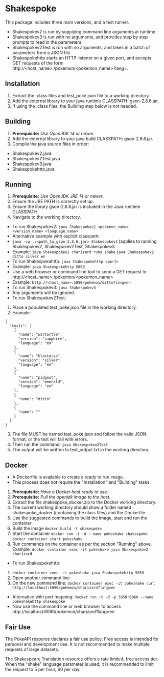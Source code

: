 # Shakespoke
This package includes three main versions, and a test runner.
 - Shakespokev2 is run by supplying command line arguments at runtime.
 - Shakespokev3 is run with no arguments, and provides step by step prompts to read in the parameters.
 - Shakespokev2Test is run with no arguments, and takes in a batch of parameters from a JSON file.
 - Shakespokehttp starts an HTTP listener on a given port, and accepts GET requests of the form http://<host_name>:<port>/pokemon/<pokemon_name>?lang=<lang>.

## Installation
 1. Extract the .class files and test_poke.json file to a working directory.
 2. Add the external library to your java runtime CLASSPATH: gson-2.8.6.jar.
 3. If using the .class files, the Building step below is not needed.

## Building
 1. **Prerequisite:** *Use OpenJDK 14 or newer.*
 2. Add the external library to your java build CLASSPATH: gson-2.8.6.jar.
 3. Compile the java source files in order:
  - Shakespokev2.java
  - Shakespokev2Test.java
  - Shakespokev3.java
  - Shakespokehttp.java

## Running
 1. **Prerequisite:** *Use OpenJDK JRE 14 or newer.*
 2. Ensure the JRE PATH is correctly set up.
 3. Ensure the library gson-2.8.6.jar is included in the Java runtime CLASSPATH.
 4. Navigate to the working directory.
  - To run Shakespokev2:
    `java Shakespokev2 <pokemon_name> <version_name> <language_name>`
  - Alternative example with explicit classpath:
  - `java -cp .:<path_to_gson-2.8.6.jar> Shakespokev3` (applies to running Shakespokev2, Shakespokev2Test, Shakespokev3
  - Example:
    `java Shakespokev2 charizard ruby shake`
    `java Shakespokev2 ditto silver en`
  - To run Shakespokehttp:
    `java Shakespokehttp <port>`
  - Example:
    `java Shakespokehttp 5050`
   - Use a web browser or command line tool to send a GET request to http://<host_name>:<port>/pokemon/<pokemon_name>
   - Example: 
    `http://<host_name>:5050/pokemon/ditto?lang=en`
  - To run Shakespokev3:
    `java Shakespokev3`
  - Any arguments will be ignored.
  - To run Shakespokev2Test:
  1. Place a populated test_poke.json file in the working directory.
  2. Example:
````
{
  "tests": [
	{
	  "name": "wartortle",
	  "version": "sapphire",
	  "language": "en"
    },
    {
	  "name": "blastoise",
	  "version": "silver",
	  "language": "en"
	},
	{
	  "name": "pidgeot",
	  "version": "emerald",
	  "language": "en"
	},
	{
	  "name": "ditto"
	},
	{
	  "name": ""
	}
  ]
}
````
  3. The file MUST be named test_poke.json and follow the valid JSON format, or the test will fail with errors.
  4. Then run the command:
    `java Shakespokev2Test`
  5. The output will be written to test_output.txt in the working directory.
  
## Docker
 - A Dockerfile is available to create a ready to run image.
 - This process does not require the "Installation" and "Building" tasks.
 1. **Prerequisite:** *Have a Docker host ready to use.*
 2. **Prerequisite:** *Pull the openjdk image to the host.*
 3. Extract the file shakespoke_docker.zip to the Docker working directory.
 4. The current working directory should show a folder named shakespoke_docker (containing the class files) and the Dockerfile.
 5. Use the suggested commands to build the image, start and run the container:
  6. Build the image
  `docker build -t shakespoke .`
  7. Start the container
  `docker run -t -d --name pokeshake shakespoke`
  `docker container start pokeshake`
  8. Run commands on the container as per the section "Running" above. Example:
  `docker container exec -it pokeshake java Shakespokev2 charizard`
  - To run Shakespokehttp:
  1. `docker container exec -it pokeshake java Shakespokehttp 5050`
  2. Open another command line
  3. On the new command line:
  `docker container exec -it pokeshake curl http://localhost:5050/pokemon/charizard?lang=en`
  - Alternative with port mapping:
  `docker run -t -d -p 5050:6060 --name pokeshakehttp shakespoke`
  - Now use the command line or web browser to access http://localhost:6060/pokemon/charizard?lang=en
  
## Fair Use
The PokeAPI resource declares a fair use policy: Free access is intended for personal and development use.
It is not recommended to make multiple requests of large datasets.

The Shakespeare Translation resource offers a rate limited, free access tier.
When the "shake" language parameter is used, it is recommended to limit the request to 5 per hour, 60 per day.
